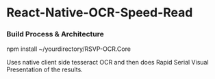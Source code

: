 # React-Native-OCR-Speed-Read

### Build Process & Architecture
npm install ~/yourdirectory/RSVP-OCR.Core

Uses native client side tesseract OCR and then does Rapid Serial Visual Presentation of the results.
